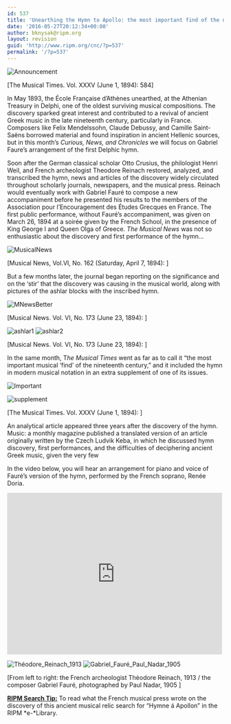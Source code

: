 ```yaml
---
id: 537
title: 'Unearthing the Hymn to Apollo: the most important find of the nineteenth century?'
date: '2016-05-27T20:12:34+00:00'
author: bknysak@ripm.org
layout: revision
guid: 'http://www.ripm.org/cnc/?p=537'
permalink: '/?p=537'
---
```


![Announcement](http://www.ripm.org/cnc/wp-content/uploads/2016/03/Announcement-e1458679655576.jpg)

\[The Musical Times. Vol. XXXV (June 1, 1894): 584\]

In May 1893, the École Française d’Athènes unearthed, at the Athenian Treasury in Delphi, one of the oldest surviving musical compositions. The discovery sparked great interest and contributed to a revival of ancient Greek music in the late nineteenth century, particularly in France. Composers like Felix Mendelssohn, Claude Debussy, and Camille Saint-Saëns borrowed material and found inspiration in ancient Hellenic sources, but in this month’s *Curious, News, and Chronicles* we will focus on Gabriel Faure’s arrangement of the first Delphic hymn.

Soon after the German classical scholar Otto Crusius, the philologist Henri Weil, and French archeologist Theodore Reinach restored, analyzed, and transcribed the hymn, news and articles of the discovery widely circulated throughout scholarly journals, newspapers, and the musical press. Reinach would eventually work with Gabriel Fauré to compose a new accompaniment before he presented his results to the members of the Association pour l’Encouragement des Études Grecques en France. The first public performance, without Fauré’s accompaniment, was given on March 26, 1894 at a soirée given by the French School, in the presence of King George I and Queen Olga of Greece. *The Musical News* was not so enthusiastic about the discovery and first performance of the hymn…

![MusicalNews](http://www.ripm.org/cnc/wp-content/uploads/2016/05/MusicalNews.jpg)

\[Musical News, Vol.VI, No. 162 (Saturday, April 7, 1894): \]

But a few months later, the journal began reporting on the significance and on the ‘stir’ that the discovery was causing in the musical world, along with pictures of the ashlar blocks with the inscribed hymn.

![MNewsBetter](http://www.ripm.org/cnc/wp-content/uploads/2016/05/MNewsBetter.jpg)

\[Musical News. Vol. VI, No. 173 (June 23, 1894): \]

![ashlar1](http://www.ripm.org/cnc/wp-content/uploads/2016/05/ashlar1.jpg) ![ashlar2](http://www.ripm.org/cnc/wp-content/uploads/2016/05/ashlar2.jpg)

\[Musical News. Vol. VI, No. 173 (June 23, 1894): \]

In the same month, T*he Musical Times* went as far as to call it “the most important musical ‘find’ of the nineteenth century,” and it included the hymn in modern musical notation in an extra supplement of one of its issues.

![Important](http://www.ripm.org/cnc/wp-content/uploads/2016/05/Important-e1464276742244.jpg)

![supplement](http://www.ripm.org/cnc/wp-content/uploads/2016/05/supplement.jpg)

\[The Musical Times. Vol. XXXV (June 1, 1894): \]

An analytical article appeared three years after the discovery of the hymn. Music: a monthly magazine published a translated version of an article originally written by the Czech Ludvik Keba, in which he discussed hymn discovery, first performances, and the difficulties of deciphering ancient Greek music, given the very few

In the video below, you will hear an arrangement for piano and voice of Fauré’s version of the hymn, performed by the French soprano, Renée Doria.

<iframe allow="accelerometer; autoplay; clipboard-write; encrypted-media; gyroscope; picture-in-picture" allowfullscreen="" frameborder="0" height="375" loading="lazy" src="https://www.youtube.com/embed/79X1rW0z7lM?feature=oembed" title="Hymne à apollon" width="500"></iframe>

![Théodore_Reinach_1913](http://www.ripm.org/cnc/wp-content/uploads/2016/03/Théodore_Reinach_1913-261x300.jpg) ![Gabriel_Fauré_Paul_Nadar_1905](http://www.ripm.org/cnc/wp-content/uploads/2016/03/Gabriel_Fauré_Paul_Nadar_1905-232x300.jpg)

\[From left to right: the French archeologist Théodore Reinach, 1913 / the composer Gabriel Fauré, photographed by Paul Nadar, 1905 \]

**<u>RIPM Search Tip:</u>** To read what the French musical press wrote on the discovery of this ancient musical relic search for “Hymne á Apollon” in the RIPM *e-*Library.